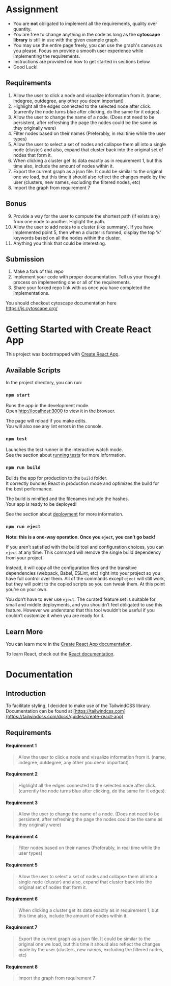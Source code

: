 # Assignment

- You are **not** obligated to implement all the requirements, quality over quantity.
- You are free to change anything in the code as long as the **cytoscape library** is still in use with the given example graph.
- You may use the entire page freely, you can use the graph's canvas as you please. Focus on provide a smooth user experience while implementing the requirements.
- Instructions are provided on how to get started in sections below.
- Good Luck!

## Requirements

1. Allow the user to click a node and visualize information from it. (name, indegree, outdegree, any other you deem important)
2. Highlight all the edges connected to the selected node after click. (currently the node turns blue after clicking, do the same for it edges).
3. Allow the user to change the name of a node. (Does not need to be persistent, after refreshing the page the nodes could be the same as they originally were)
4. Filter nodes based on their names (Preferably, in real time while the user types)
5. Allow the user to select a set of nodes and collapse them all into a single node (cluster) and also, expand that cluster back into the original set of nodes that form it.
6. When clicking a cluster get its data exactly as in requirement 1, but this time also, include the amount of nodes within it.
7. Export the current graph as a json file. It could be similar to the original one we load, but this time it should also reflect the changes made by the user (clusters, new names, excluding the filtered nodes, etc)
8. Import the graph from requirement 7

## Bonus

9. Provide a way for the user to compute the shortest path (if exists any) from one node to another. Higlight the path.
10. Allow the user to add notes to a cluster (like summary). If you have implemented point 5, then when a cluster is formed, display the top 'k' keywords based on all the nodes within the cluster.
11. Anything you think that could be interesting.

## Submission

1. Make a fork of this repo
2. Implement your code with proper documentation. Tell us your thought process on implementing one or all of the requirements.
3. Share your forked repo link with us once you have completed the implementations.

You should checkout cytoscape documentation here https://js.cytoscape.org/

# Getting Started with Create React App

This project was bootstrapped with [Create React App](https://github.com/facebook/create-react-app).

## Available Scripts

In the project directory, you can run:

### `npm start`

Runs the app in the development mode.\
Open [http://localhost:3000](http://localhost:3000) to view it in the browser.

The page will reload if you make edits.\
You will also see any lint errors in the console.

### `npm test`

Launches the test runner in the interactive watch mode.\
See the section about [running tests](https://facebook.github.io/create-react-app/docs/running-tests) for more information.

### `npm run build`

Builds the app for production to the `build` folder.\
It correctly bundles React in production mode and optimizes the build for the best performance.

The build is minified and the filenames include the hashes.\
Your app is ready to be deployed!

See the section about [deployment](https://facebook.github.io/create-react-app/docs/deployment) for more information.

### `npm run eject`

**Note: this is a one-way operation. Once you `eject`, you can’t go back!**

If you aren’t satisfied with the build tool and configuration choices, you can `eject` at any time. This command will remove the single build dependency from your project.

Instead, it will copy all the configuration files and the transitive dependencies (webpack, Babel, ESLint, etc) right into your project so you have full control over them. All of the commands except `eject` will still work, but they will point to the copied scripts so you can tweak them. At this point you’re on your own.

You don’t have to ever use `eject`. The curated feature set is suitable for small and middle deployments, and you shouldn’t feel obligated to use this feature. However we understand that this tool wouldn’t be useful if you couldn’t customize it when you are ready for it.

## Learn More

You can learn more in the [Create React App documentation](https://facebook.github.io/create-react-app/docs/getting-started).

To learn React, check out the [React documentation](https://reactjs.org/).

# Documentation

## Introduction

To facilitate styling, I decided to make use of the TailwindCSS library. Documentation can be found at [https://tailwindcss.com](https://tailwindcss.com/docs/guides/create-react-app)

## Requirements

#### Requirement 1

> Allow the user to click a node and visualize information from it. (name, indegree, outdegree, any other you deem important)

#### Requirement 2

> Highlight all the edges connected to the selected node after click. (currently the node turns blue after clicking, do the same for it edges).

#### Requirement 3

> Allow the user to change the name of a node. (Does not need to be persistent, after refreshing the page the nodes could be the same as they originally were)

#### Requirement 4

> Filter nodes based on their names (Preferably, in real time while the user types)

#### Requirement 5

> Allow the user to select a set of nodes and collapse them all into a single node (cluster) and also, expand that cluster back into the original set of nodes that form it.

#### Requirement 6

> When clicking a cluster get its data exactly as in requirement 1, but this time also, include the amount of nodes within it.

#### Requirement 7

> Export the current graph as a json file. It could be similar to the original one we load, but this time it should also reflect the changes made by the user (clusters, new names, excluding the filtered nodes, etc)

#### Requirement 8

> Import the graph from requirement 7
